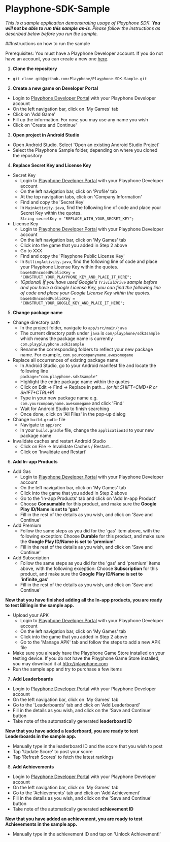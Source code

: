# Playphone-SDK-Sample

_This is a sample application demonstrating usage of Playphone SDK. **You will not be able to run this sample as-is**. Please follow the instructions as described below before you run the sample._

##Instructions on how to run the sample

Prerequisites: You must have a Playphone Developer account. If you do not have an account, you can create a new one [here](http://developer.playphone.com).

1. **Clone the repository**  
  - `git clone git@github.com:Playphone/Playphone-SDK-Sample.git`
2. **Create a new game on Developer Portal**
  - Login to [Playphone Developer Portal](http://developer.playphone.com) with your Playphone Developer account
  - On the left navigation bar, click on 'My Games' tab
  - Click on 'Add Game'
  - Fill up the information. For now, you may use any name you wish
  - Click on 'Create and Continue'
3. **Open project in Android Studio**
  - Open Android Studio. Select 'Open an existing Android Studio Project'
  - Select the Playphone Sample folder, depending on where you cloned the repository
4. **Replace Secret Key and License Key**
  - Secret Key
    - Login to [Playphone Developer Portal](http://developer.playphone.com) with your Playphone Developer account
    - On the left navigation bar, click on 'Profile' tab
    - At the top navigation tabs, click on 'Company Information'
    - Find and copy the 'Secret Key'
    - In `MainActivity.java`, find the following line of code and place your Secret Key within the quotes.  
    ```String secretKey = "REPLACE_WITH_YOUR_SECRET_KEY";```
  - License Key
    - Login to [Playphone Developer Portal](http://developer.playphone.com) with your Playphone Developer account
    - On the left navigation bar, click on 'My Games' tab
    - Click into the game that you added in Step 2 above
    - Go to XXX
    - Find and copy the 'Playphone Public License Key'
    - In `BillingActivity.java`, find the following line of code and place your Playphone License Key within the quotes.  
    ```base64EncodedPublicKey = "CONSTRUCT_YOUR_PLAYPHONE_KEY_AND_PLACE_IT_HERE";```
    - *(Optional) If you have used Google's `TrivialDrive` sample before and you have a Google License Key, you can find the following line of code and place your Google License Key within the quotes.*  
    ```base64EncodedPublicKey = "CONSTRUCT_YOUR_GOOGLE_KEY_AND_PLACE_IT_HERE";```
5. **Change package name**
  - Change directory path
    - In the project folder, navigate to `app/src/main/java` 
    - The current directory path under `java` is `com/playphone/sdk3sample` which means the package name is currently `com.playplayphone.sdk3sample`
    - Rename the corresponding folders to reflect your new package name. For example, `com.yourcompanyname.awesomegame`
  - Replace all occurrences of existing package name
    - In Android Studio, go to your Android manifest file and locate the following line  
    ```package="com.playphone.sdk3sample" ```
    - Highlight the entire package name within the quotes
    - Click on Edit -> Find -> Replace in path... *(or hit SHIFT+CMD+R or SHIFT+CTRL+R)*
    - Type in your new package name e.g. `com.yourcompanyname.awesomegame` and click 'Find'
    - Wait for Android Studio to finish searching
    - Once done, click on 'All Files' in the pop-up dialog
  - Change `build.gradle` file
    - Navigate to `app/src`
    - In your `build.gradle` file, change the `applicationId` to your new package name
  - Invalidate caches and restart Android Studio
    - Click on File -> Invalidate Caches / Restart...
    - Click on 'Invalidate and Restart'
6. **Add In-app Products**
  - Add Gas
    - Login to [Playphone Developer Portal](http://developer.playphone.com) with your Playphone Developer account
    - On the left navigation bar, click on 'My Games' tab
    - Click into the game that you added in Step 2 above
    - Go to the 'In-app Products' tab and click on 'Add In-app Product'
    - Choose **Consumable** for this product, and make sure the **Google Play ID/Name is set to 'gas'**
    - Fill in the rest of the details as you wish, and click on 'Save and Continue'
  - Add Premium
    - Follow the same steps as you did for the 'gas' item above, with the following exception: Choose **Durable** for this product, and make sure the **Google Play ID/Name is set to 'premium'**
    - Fill in the rest of the details as you wish, and click on 'Save and Continue'
  - Add Subscription
    - Follow the same steps as you did for the 'gas' and 'premium' items above, with the following exception: Choose **Subscription** for this product, and make sure the **Google Play ID/Name is set to 'infinite_gas'**
    - Fill in the rest of the details as you wish, and click on 'Save and Continue'  
  
  **Now that you have finished adding all the In-app products, you are ready to test Billing in the sample app.**
  - Upload your APK
    - Login to [Playphone Developer Portal](http://developer.playphone.com) with your Playphone Developer account
    - On the left navigation bar, click on 'My Games' tab
    - Click into the game that you added in Step 2 above
    - Go to the 'Manage APK' tab and follow the steps to add a new APK file
  - Make sure you already have the Playphone Game Store installed on your testing device. If you do not have the Playphone Game Store installed, you may download it at http://playphone.com
  - Run the sample app and try to purchase a few items
7. **Add Leaderboards**
  - Login to [Playphone Developer Portal](http://developer.playphone.com) with your Playphone Developer account
  - On the left navigation bar, click on 'My Games' tab
  - Go to the 'Leaderboards' tab and click on 'Add Leaderboard'
  - Fill in the details as you wish, and click on the 'Save and Continue' button
  - Take note of the automatically generated **leaderboard ID**  
  
  **Now that you have added a leaderboard, you are ready to test Leaderboards in the sample app.**
  - Manually type in the leaderboard ID and the score that you wish to post
  - Tap 'Update Score' to post your score
  - Tap 'Refresh Scores' to fetch the latest rankings
8. **Add Achievements**
  - Login to [Playphone Developer Portal](http://developer.playphone.com) with your Playphone Developer account
  - On the left navigation bar, click on 'My Games' tab
  - Go to the 'Achievements' tab and click on 'Add Achievement'
  - Fill in the details as you wish, and click on the 'Save and Continue' button
  - Take note of the automatically generated **achievement ID**  
  
  **Now that you have added an achievement, you are ready to test Achievements in the sample app.**
  - Manually type in the achievement ID and tap on 'Unlock Achievement!'

